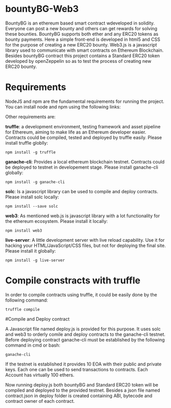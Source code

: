 # bountyBG-Web3

BountyBG is an ethereum based smart contract wdeveloped in solidity. Everyone can post a new bounty and others can get rewards for solving
these bounties. BountyBG supports both ether and any ERC20 tokens as bounty payments. Here a simple front-end is developed in html5 and CSS for the purpose of creating a new ERC20 bounty. Web3.js is a javascript library used to communicate with smart contracts on Ethereum Blockchain.
Besides bountyBG contract this project contains a Standard ERC20 token developed by openZeppelin so as to test the process of creating new ERC20 bounty.

# Requirements

NodeJS and npm are the fundamental requirements for running the project. You can install node and npm using the following links:



Other requirements are:

**truffle**: a development environment, testing framework and asset pipeline for Ethereum, aiming to make life as an Ethereum developer easier. Contracts could be compiled, tested and deployed by truffle easily. Please install truffle globlly:

```
npm install -g truffle
```

**ganache-cli**: Provides a local ethereum blockchain testnet. Contracts could be deployed to testnet in developement stage. Please install ganache-cli globally:

```
npm install -g ganache-cli
```

**solc**: Is a javascript library can be used to compile and deploy contracts. Please install solc locally:

```
npm install --save solc
```

**web3**: As mentioned web.js is javascript library with a lot functionality for the ethereum ecosystem. Please install it locally:

```
npm install web3
```

**live-server**: A little development server with live reload capability. Use it for hacking your HTML/JavaScript/CSS files, but not for deploying the final site. Please install it globally:

```
npm install -g live-server
```

# Compile constracts with truffle

In order to compile contracts using truffle, it could be easily done by the following command:

```
truffle compile
```

#Compile and Deploy contract

A Javascript file named deploy.js is provided for this purpose. It uses solc and web3 to orderly comile and deploy contracts to the ganache-cli testnet. Before deploying contract ganache-cli must be established by the following command in cmd or bash:

```
ganache-cli
```

If the testnet is established it provides 10 EOA with their public and private keys. Each one can be used to send transactions to contracts. Each Account has virtually 100 ethers.

Now running deploy.js both bountyBG and Standard ERC20 token will be compiled and deployed to the provided testnet. Besides a json file named contract.json in deploy folder is created containing ABI, bytecode and contract owner of each contract.
